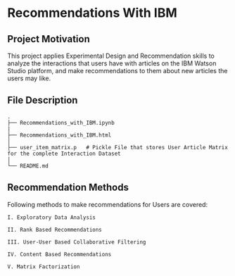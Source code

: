 # Recommendations With IBM


## Project Motivation

This project applies Experimental Design and Recommendation skills to analyze the interactions that users have with articles on the IBM Watson Studio platform,
and make recommendations to them about new articles the users may like.

## File Description

    .
    ├── Recommendations_with_IBM.ipynb
    |
    ├── Recommendations_with_IBM.html
    │
    ├── user_item_matrix.p   # Pickle File that stores User Article Matrix for the complete Interaction Dataset
    │           
    └── README.md
    
    
## Recommendation Methods

Following methods to make recommendations for Users are covered:

    I. Exploratory Data Analysis

    II. Rank Based Recommendations

    III. User-User Based Collaborative Filtering

    IV. Content Based Recommendations

    V. Matrix Factorization

